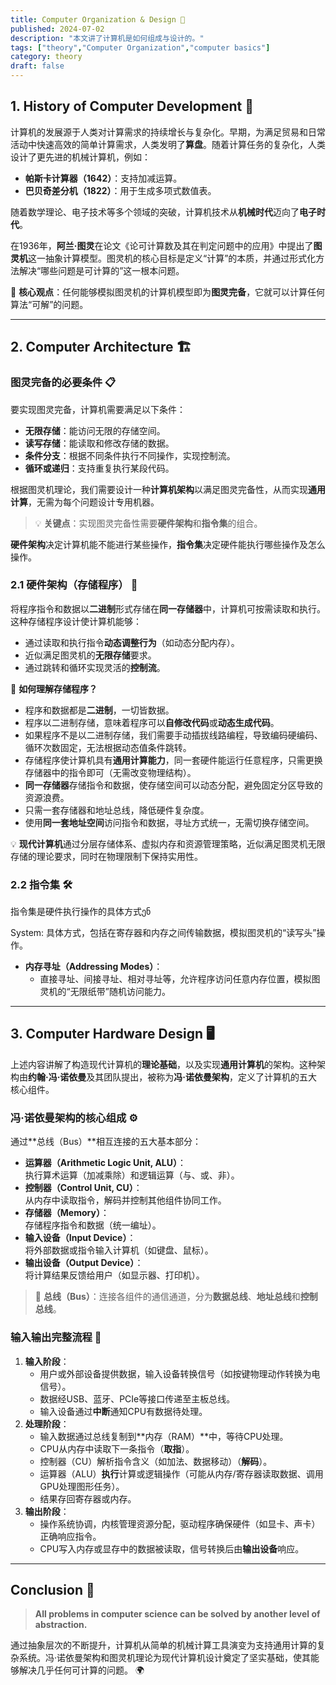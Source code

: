 ```yaml
---
title: Computer Organization & Design 🚀
published: 2024-07-02
description: "本文讲了计算机是如何组成与设计的。"
tags: ["theory","Computer Organization","computer basics"]
category: theory
draft: false
---
```


## 1. History of Computer Development 📜

计算机的发展源于人类对计算需求的持续增长与复杂化。早期，为满足贸易和日常活动中快速高效的简单计算需求，人类发明了**算盘**。随着计算任务的复杂化，人类设计了更先进的机械计算机，例如：  
- **帕斯卡计算器（1642）**：支持加减运算。  
- **巴贝奇差分机（1822）**：用于生成多项式数值表。  

随着数学理论、电子技术等多个领域的突破，计算机技术从**机械时代**迈向了**电子时代**。  

在1936年，**阿兰·图灵**在论文《论可计算数及其在判定问题中的应用》中提出了**图灵机**这一抽象计算模型。图灵机的核心目标是定义“计算”的本质，并通过形式化方法解决“哪些问题是可计算的”这一根本问题。  

🌟 **核心观点**：任何能够模拟图灵机的计算机模型即为**图灵完备**，它就可以计算任何算法“可解”的问题。

---

## 2. Computer Architecture 🏗️

### 图灵完备的必要条件 📋  
要实现图灵完备，计算机需要满足以下条件：  
- **无限存储**：能访问无限的存储空间。  
- **读写存储**：能读取和修改存储的数据。  
- **条件分支**：根据不同条件执行不同操作，实现控制流。  
- **循环或递归**：支持重复执行某段代码。  

根据图灵机理论，我们需要设计一种**计算机架构**以满足图灵完备性，从而实现**通用计算**，无需为每个问题设计专用机器。  

> 💡 **关键点**：实现图灵完备性需要**硬件架构**和**指令集**的组合。  

**硬件架构**决定计算机能不能进行某些操作，**指令集**决定硬件能执行哪些操作及怎么操作。

### 2.1 硬件架构（存储程序） 💾  
将程序指令和数据以**二进制**形式存储在**同一存储器**中，计算机可按需读取和执行。这种存储程序设计使计算机能够：  
- 通过读取和执行指令**动态调整行为**（如动态分配内存）。  
- 近似满足图灵机的**无限存储**要求。  
- 通过跳转和循环实现灵活的**控制流**。  

🧐 **如何理解存储程序？**  
- 程序和数据都是**二进制**，一切皆数据。  
- 程序以二进制存储，意味着程序可以**自修改代码**或**动态生成代码**。  
- 如果程序不是以二进制存储，我们需要手动插拔线路编程，导致编码硬编码、循环次数固定，无法根据动态值条件跳转。  
- 存储程序使计算机具有**通用计算能力**，同一套硬件能运行任意程序，只需更换存储器中的指令即可（无需改变物理结构）。  
- **同一存储器**存储指令和数据，使存储空间可以动态分配，避免固定分区导致的资源浪费。  
- 只需一套存储器和地址总线，降低硬件复杂度。  
- 使用**同一套地址空间**访问指令和数据，寻址方式统一，无需切换存储空间。  

💡 **现代计算机**通过分层存储体系、虚拟内存和资源管理策略，近似满足图灵机无限存储的理论要求，同时在物理限制下保持实用性。

### 2.2 指令集 🛠️  
指令集是硬件执行操作的具体方式ენ

System: 具体方式，包括在寄存器和内存之间传输数据，模拟图灵机的“读写头”操作。  
- **内存寻址（Addressing Modes）**：  
  - 直接寻址、间接寻址、相对寻址等，允许程序访问任意内存位置，模拟图灵机的“无限纸带”随机访问能力。

---

## 3. Computer Hardware Design 🖥️

上述内容讲解了构造现代计算机的**理论基础**，以及实现**通用计算机**的架构。这种架构由**约翰·冯·诺依曼**及其团队提出，被称为**冯·诺依曼架构**，定义了计算机的五大核心组件。

### 冯·诺依曼架构的核心组成 ⚙️  
通过**总线（Bus）**相互连接的五大基本部分：  
- **运算器（Arithmetic Logic Unit, ALU）**：  
  执行算术运算（加减乘除）和逻辑运算（与、或、非）。  
- **控制器（Control Unit, CU）**：  
  从内存中读取指令，解码并控制其他组件协同工作。  
- **存储器（Memory）**：  
  存储程序指令和数据（统一编址）。  
- **输入设备（Input Device）**：  
  将外部数据或指令输入计算机（如键盘、鼠标）。  
- **输出设备（Output Device）**：  
  将计算结果反馈给用户（如显示器、打印机）。  

> 🔌 **总线（Bus）**：连接各组件的通信通道，分为**数据总线**、**地址总线**和**控制总线**。

### 输入输出完整流程 🔄  
1. **输入阶段**：  
   - 用户或外部设备提供数据，输入设备转换信号（如按键物理动作转换为电信号）。  
   - 数据经USB、蓝牙、PCIe等接口传递至主板总线。  
   - 输入设备通过**中断**通知CPU有数据待处理。  
2. **处理阶段**：  
   - 输入数据通过总线复制到**内存（RAM）**中，等待CPU处理。  
   - CPU从内存中读取下一条指令（**取指**）。  
   - 控制器（CU）解析指令含义（如加法、数据移动）（**解码**）。  
   - 运算器（ALU）**执行**计算或逻辑操作（可能从内存/寄存器读取数据、调用GPU处理图形任务）。  
   - 结果存回寄存器或内存。  
3. **输出阶段**：  
   - 操作系统协调，内核管理资源分配，驱动程序确保硬件（如显卡、声卡）正确响应指令。  
   - CPU写入内存或显存中的数据被读取，信号转换后由**输出设备**响应。

---

## Conclusion 🎯

> **All problems in computer science can be solved by another level of abstraction.**

通过抽象层次的不断提升，计算机从简单的机械计算工具演变为支持通用计算的复杂系统。冯·诺依曼架构和图灵机理论为现代计算机设计奠定了坚实基础，使其能够解决几乎任何可计算的问题。 🌍
